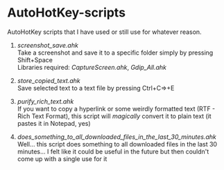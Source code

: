 # AutoHotKey-scripts
AutoHotKey scripts that I have used or still use for whatever reason.

1. *screenshot_save.ahk*  
Take a screenshot and save it to a specific folder simply by pressing Shift+Space  
Libraries required: *CaptureScreen.ahk*, *Gdip_All.ahk*

2. *store_copied_text.ahk*  
Save selected text to a text file by pressing Ctrl+C=>+E

3. *purify_rich_text.ahk*  
If you want to copy a hyperlink or some weirdly formatted text (RTF - Rich Text Format), this script will *magically* convert it to plain text (it pastes it in Notepad, yes)

4. *does_something_to_all_downloaded_files_in_the_last_30_minutes.ahk*  
Well... this script does something to all downloaded files in the last 30 minutes... I felt like it could be useful in the future but then couldn't come up with a single use for it

